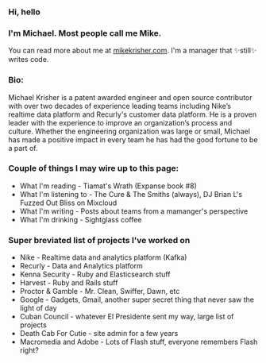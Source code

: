 ### Hi, hello

### I'm Michael. Most people call me Mike. 

You can read more about me at 
[mikekrisher.com](http://mikekrisher.com). I'm a manager that ✨still✨ writes 
code.

### Bio:
Michael Krisher is a patent awarded engineer and open source contributor with
over two decades of experience leading teams including Nike’s realtime data
platform and Recurly's customer data platform. He is a proven leader with the
experience to improve an organization’s process and culture. Whether the
engineering organization was large or small, Michael has made a positive impact
in every team he has had the good fortune to be a part of.

### Couple of things I may wire up to this page:
- What I'm reading - Tiamat's Wrath (Expanse book #8)
- What I'm listening to - The Cure & The Smiths (always), DJ Brian L's Fuzzed Out Bliss on
  Mixcloud
- What I'm writing - Posts about teams from a mamanger's perspective
- What I'm drinking - Sightglass coffee

### Super breviated list of projects I've worked on
- Nike - Realtime data and analytics platform (Kafka)
- Recurly - Data and Analytics platform
- Kenna Security - Ruby and Elasticsearch stuff
- Harvest - Ruby and Rails stuff
- Proctor & Gamble - Mr. Clean, Swiffer, Dawn, etc
- Google - Gadgets, Gmail, another super secret thing that never saw the light of day
- Cuban Council - whatever El Presidente sent my way, large list of projects
- Death Cab For Cutie - site admin for a few years
- Macromedia and Adobe - Lots of Flash stuff, everyone remembers Flash right?

